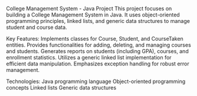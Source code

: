 College Management System - Java Project
This project focuses on building a College Management System in Java. It uses object-oriented programming principles, linked lists, and generic data structures to manage student and course data.

Key Features:
Implements classes for Course, Student, and CourseTaken entities.
Provides functionalities for adding, deleting, and managing courses and students.
Generates reports on students (including GPA), courses, and enrollment statistics.
Utilizes a generic linked list implementation for efficient data manipulation.
Emphasizes exception handling for robust error management.

Technologies:
Java programming language
Object-oriented programming concepts
Linked lists
Generic data structures

